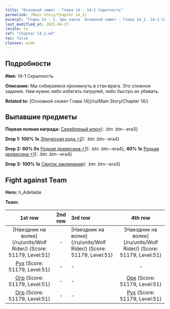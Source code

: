 ```yaml
---
title: "Основной сюжет - Глава 14 - 14-1 Скрытность"
permalink: /Main Story/Chapter 14_1/
excerpt: "Глава 14 - 1. Эра хаоса  Основной сюжет - Глава 14_1. 14-1 Скрытность"
last_modified_at: 2021-04-27
locale: ru
ref: "Chapter 14_1.md"
toc: false
classes: wide
---
```


## Подробности

 **Имя:** 14-1 Скрытность

 **Описание:** Мы собираемся проникнуть в стан врага. Это сложное задание. Нам нужно либо избегать патрулей, либо быстро их убивать.

 **Related to:** [Основной сюжет Глава 14](/ru/Main Story/Chapter 14/)

## Выпавшие предметы

 **Первая полная награда:** [Серебряный ключ](/ItemsRU/con_693/){: .btn .btn--era3}

 **Drop 1:** **100% 1x** [Эпическая руда +2](/ItemsRU/mat_47/){: .btn .btn--era4}

 **Drop 2:** **60% 0x** [Редкая древесина +1](/ItemsRU/mat_41/){: .btn .btn--era4}, **40% 1x** [Редкая древесина +1](/ItemsRU/mat_41/){: .btn .btn--era4}

 **Drop 3:** **100% 1x** [Свиток заклинания](/ItemsRU/con_694/){: .btn .btn--era3}


## Fight against Team
 **Hero:** h_Adelaide

 **Team:**


  | 1st row | 2nd row | 3rd row | 4th row |
  |:----:|:----:|:----|:----:|
  | [Наездник на волке](/ru/units/Wolf Rider/) (Score: 51179, Level:51)  | - | [Наездник на волке](/ru/units/Wolf Rider/) (Score: 51179, Level:51)  | [Наездник на волке](/ru/units/Wolf Rider/) (Score: 51179, Level:51)  |
  | [Рух](/ru/units/Roc/) (Score: 51179, Level:51)  | - | - | - |
  | [Огр](/ru/units/Ogre/) (Score: 51179, Level:51)  | - | - | [Орк](/ru/units/Orc/) (Score: 51179, Level:51)  |
  | [Огр](/ru/units/Ogre/) (Score: 51179, Level:51)  | - | - | [Рух](/ru/units/Roc/) (Score: 51179, Level:51)  |


